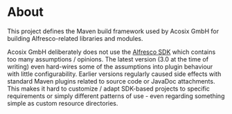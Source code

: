 # About
This project defines the Maven build framework used by Acosix GmbH for building Alfresco-related libraries and modules.

Acosix GmbH deliberately does not use the [Alfresco SDK](https://github.com/Alfresco/alfresco-sdk) which contains too many assumptions / opinions. The latest version (3.0 at the time of writing) even hard-wires some of the assumptions into plugin behaviour with little configurability. Earlier versions regularly caused side effects with standard Maven plugins related to source code or JavaDoc attachments. This makes it hard to customize / adapt SDK-based projects to specific requirements or simply different patterns of use - even regarding something simple as custom resource directories.